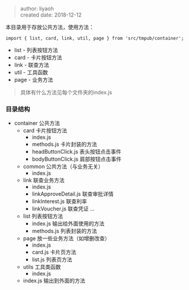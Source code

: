 > author: liyaoh <br>
> created date: 2018-12-12

本目录用于存放公共方法，使用方法：
```
import { list, card, link, util, page } from 'src/tmpub/container';
```
* list - 列表按钮方法
* card - 卡片按钮方法
* link - 联查方法
* util - 工具函数
* page - 业务方法

> 具体有什么方法见每个文件夹的index.js

### 目录结构

* container 公共方法
    * card 卡片按钮方法
        * index.js
        * methods.js 卡片封装的方法
        * headButtonClick.js 表头按钮点击事件
        * bodyButtonClick.js 肩部按钮点击事件
    * common 公共方法（与业务无关）
        * index.js
    * link 联查业务方法
        * index.js
        * linkApproveDetail.js 联查审批详情
        * linkInterest.js 联查利率
        * linkVoucher.js 联查凭证
        ... 
    * list 列表按钮方法
        * index.js 输出给外面使用的方法
        * methods.js 列表封装的方法
    * page 放一些业务方法（如增删改查）
        * index.js
        * card.js 卡片页方法
        * list.js 列表页方法
    * utils 工具类函数
        * index.js
    * index.js 输出到外面的方法
